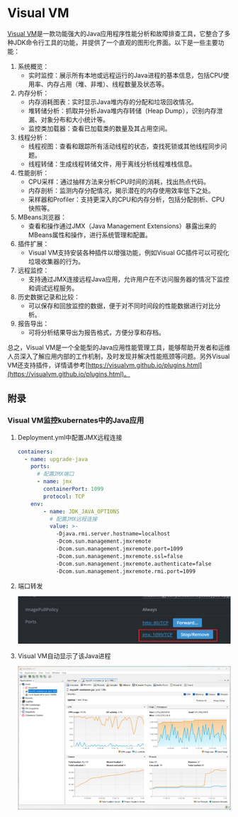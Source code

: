 # Visual VM
[Visual VM](https://visualvm.github.io/documentation.html)是一款功能强大的Java应用程序性能分析和故障排查工具，它整合了多种JDK命令行工具的功能，并提供了一个直观的图形化界面。以下是一些主要功能：
1. 系统概览：
    - 实时监控：展示所有本地或远程运行的Java进程的基本信息，包括CPU使用率、内存占用（堆、非堆）、线程数量及状态等。 
2. 内存分析：
   - 内存消耗图表：实时显示Java堆内存的分配和垃圾回收情况。
   - 堆转储分析：抓取并分析Java堆内存转储（Heap Dump），识别内存泄漏、对象分布和大小统计等。
   - 监控类加载器：查看已加载类的数量及其占用空间。
3. 线程分析：
   - 线程视图：查看和跟踪所有活动线程的状态，查找死锁或其他线程同步问题。
   - 线程转储：生成线程转储文件，用于离线分析线程堆栈信息。
4. 性能剖析：
   - CPU采样：通过抽样方法来分析CPU时间的消耗，找出热点代码。
   - 内存剖析：监测内存分配情况，揭示潜在的内存使用效率低下之处。
   - 采样器和Profiler：支持更深入的CPU和内存分析，包括分配剖析、CPU快照等。
5. MBeans浏览器：
   - 查看和操作通过JMX（Java Management Extensions）暴露出来的MBeans属性和操作，进行系统管理和配置。
6. 插件扩展：
   - Visual VM支持安装各种插件以增强功能，例如Visual GC插件可以可视化垃圾收集器的行为。
7. 远程监控：
   - 支持通过JMX连接远程Java应用，允许用户在不访问服务器的情况下监控和调试远程服务。
8. 历史数据记录和比较：
   - 可以保存和回放监控的数据，便于对不同时间段的性能数据进行对比分析。
9. 报告导出：
   - 可将分析结果导出为报告格式，方便分享和存档。

总之，Visual VM是一个全能型的Java应用性能管理工具，能够帮助开发者和运维人员深入了解应用内部的工作机制，及时发现并解决性能瓶颈等问题。另外Visual VM还支持插件，详情请参考[https://visualvm.github.io/plugins.html](https://visualvm.github.io/plugins.html)。


## 附录
### Visual VM监控kubernates中的Java应用
1. Deployment.yml中配置JMX远程连接
   ```yaml
   containers:
     - name: upgrade-java
       ports:
         # 配置JMX端口
         - name: jmx
           containerPort: 1099
           protocol: TCP
       env:
           - name: JDK_JAVA_OPTIONS
             # 配置JMX远程连接
             value: >-
               -Djava.rmi.server.hostname=localhost
               -Dcom.sun.management.jmxremote
               -Dcom.sun.management.jmxremote.port=1099
               -Dcom.sun.management.jmxremote.ssl=false
               -Dcom.sun.management.jmxremote.authenticate=false
               -Dcom.sun.management.jmxremote.rmi.port=1099
   ```
2. 端口转发

   ![kube-port-forward-lens.png](assets/kube-port-forward-lens.png)
3. Visual VM自动显示了该Java进程

   ![kube-visual-vm.png](assets/kube-visual-vm.png)